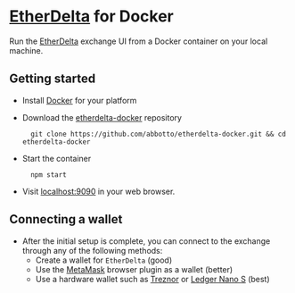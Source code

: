 # [EtherDelta](https://etherdelta.com/) for Docker

Run the [EtherDelta](https://github.com/etherdelta/etherdelta.github.io) exchange UI from a Docker container on your local machine.

## Getting started

- Install [Docker](https://docs.docker.com/engine/installation/) for your platform
- Download the [etherdelta-docker](https://github.com/abbotto/etherdelta-docker) repository

        git clone https://github.com/abbotto/etherdelta-docker.git && cd etherdelta-docker

- Start the container

        npm start

- Visit [localhost:9090](http://localhost:9090) in your web browser.

## Connecting a wallet
- After the initial setup is complete, you can connect to the exchange through any of the following methods:
    - Create a wallet for `EtherDelta` (good)
    - Use the [MetaMask](https://metamask.io/) browser plugin as a wallet (better)
    - Use a hardware wallet such as [Treznor](https://trezor.io/) or [Ledger Nano S](https://www.ledgerwallet.com/products/ledger-nano-s) (best)
